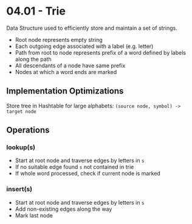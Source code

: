 # 04.01 - Trie
Data Structure used to efficiently store and maintain a set of strings.

- Root node represents empty string
- Each outgoing edge associated with a label (e.g. letter)
- Path from root to node represents prefix of a word defined by labels along the path
- All descendants of a node have same prefix
- Nodes at which a word ends are marked

## Implementation Optimizations
Store tree in Hashtable for large alphabets: `(source node, symbol) -> target node`

## Operations
### lookup(s)
- Start at root node and traverse edges by letters in `s`
- If no suitable edge found `s` not contained in trie
- If whole word processed, check if current node is marked

### insert(s)
- Start at root node and traverse edges by letters in `s`
- Add non-existing edges along the way
- Mark last node